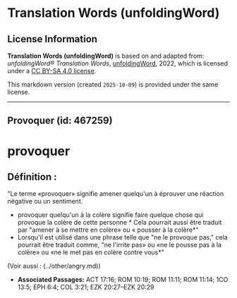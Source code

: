 # Translation Words (unfoldingWord)

## License Information

**Translation Words (unfoldingWord)** is based on and adapted from: _unfoldingWord® Translation Words_, [unfoldingWord](https://unfoldingword.org/utw), 2022, which is licensed under a [CC BY-SA 4.0 license](https://creativecommons.org/licenses/by-sa/4.0/legalcode.en).

This markdown version (created `2025-10-09`) is provided under the same license.



--------------------------------

## Provoquer (id: 467259)

provoquer
=========

Définition :
------------

"Le terme «provoquer» signifie amener quelqu'un à éprouver une réaction négative ou un sentiment.

* provoquer quelqu'un à la colère signifie faire quelque chose qui provoque la colère de cette personne \* Cela pourrait aussi être traduit par "amener à se mettre en colère» ou « pousser à la colère\*"
* Lorsqu'il est utilisé dans une phrase telle que "ne le provoque pas," cela pourrait être traduit comme, "ne l'irrite pas» ou «ne le pousse pas à la colère» ou «ne le met pas en colère contre vous\*"

(Voir aussi : (../other/angry.md))

* **Associated Passages:** ACT 17:16; ROM 10:19; ROM 11:11; ROM 11:14; 1CO 13:5; EPH 6:4; COL 3:21; EZK 20:27–EZK 20:29


